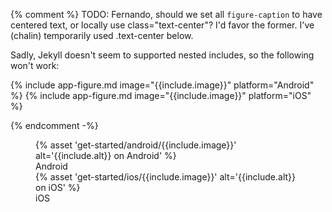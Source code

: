 {% comment %}
TODO: Fernando, should we set all `figure-caption` to have centered text,
      or locally use class="text-center"? I'd favor the former.
      I've (chalin) temporarily used .text-center below.

Sadly, Jekyll doesn't seem to supported nested includes, so the following won't work:

  {% include app-figure.md image="{{include.image}}" platform="Android" %}
  {% include app-figure.md image="{{include.image}}" platform="iOS" %}

{% endcomment -%}

<figure class="site-figure">
  <div class="site-figure-container">
      {% asset 'get-started/android/{{include.image}}'
          alt='{{include.alt}} on Android' %}
      <figcaption class="figure-caption">Android</figcaption>
  </div>
  <div class="site-figure-container">
      {% asset 'get-started/ios/{{include.image}}'
          alt='{{include.alt}} on iOS' %}
      <figcaption class="figure-caption">iOS</figcaption>
  </div>
</figure>

